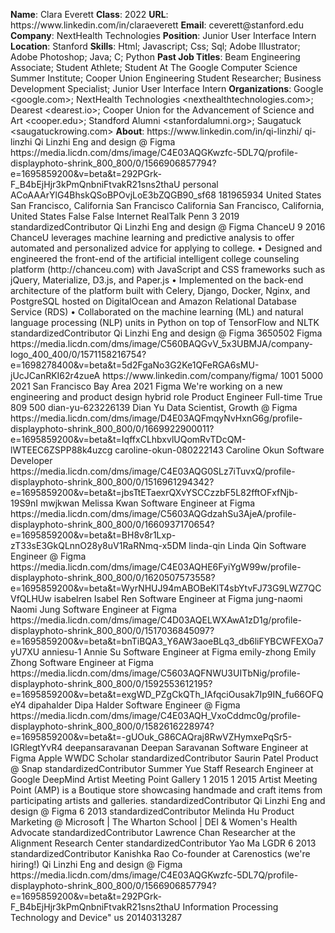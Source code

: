 **Name**: Clara Everett
**Class**: 2022
**URL**: https://www\.linkedin\.com/in/claraeverett
**Email**: ceverett@stanford\.edu
**Company**: NextHealth Technologies
**Position**: Junior User Interface Intern
**Location**: Stanford
**Skills**: Html; Javascript; Css; Sql; Adobe Illustrator; Adobe Photoshop; Java; C; Python
**Past Job Titles**: Beam Engineering Associate; Student Athlete; Student At The Google Computer Science Summer Institute; Cooper Union Engineering Student Researcher; Business Development Specialist; Junior User Interface Intern
**Organizations**: Google <google\.com>; NextHealth Technologies <nexthealthtechnologies\.com>; Dearest <dearest\.io>; Cooper Union for the Advancement of Science and Art <cooper\.edu>; Standford Alumni <stanfordalumni\.org>; Saugatuck <saugatuckrowing\.com>
**About**: https://www\.linkedin\.com/in/qi\-linzhi/ qi\-linzhi Qi Linzhi Eng and design @ Figma https://media\.licdn\.com/dms/image/C4E03AQGKwzfc\-5DL7Q/profile\-displayphoto\-shrink\_800\_800/0/1566906857794?e=1695859200&v=beta&t=292PGrk\-F\_B4bEjHjr3kPmQnbniFtvakR21sns2thaU personal ACoAAArYlG4BhskQSoBPOvjLoE3bZQGB90\_sf68 181965934 United States San Francisco, California San Francisco California San Francisco, California, United States False False Internet RealTalk Penn 3 2019 standardizedContributor Qi Linzhi Eng and design @ Figma ChanceU 9 2016 ChanceU leverages machine learning and predictive analysis to offer automated and personalized advice for applying to college\.  • Designed and engineered the front\-end of the artificial intelligent college counseling platform \(http://chanceu\.com\) with JavaScript and CSS frameworks such as jQuery, Materialize, D3\.js, and Paper\.js • Implemented on the back\-end architecture of the platform built with Celery, Django, Docker, Nginx, and PostgreSQL hosted on DigitalOcean and Amazon Relational Database Service \(RDS\) • Collaborated on the machine learning \(ML\) and natural language processing \(NLP\) units in Python on top of TensorFlow and NLTK standardizedContributor Qi Linzhi Eng and design @ Figma 3650502 Figma https://media\.licdn\.com/dms/image/C560BAQGvV\_5x3UBMJA/company\-logo\_400\_400/0/1571158216754?e=1698278400&v=beta&t=5d2FgaNo3G2Ke1QFeRGA6sMU\-jUcJCanRKI62r4zueA https://www\.linkedin\.com/company/figma/ 1001 5000 2021 San Francisco Bay Area 2021 Figma We're working on a new engineering and product design hybrid role Product Engineer Full\-time True 809 500 dian\-yu\-623226139 Dian Yu Data Scientist, Growth @ Figma https://media\.licdn\.com/dms/image/D4E03AQFmqyNvHxnG6g/profile\-displayphoto\-shrink\_800\_800/0/1669922900011?e=1695859200&v=beta&t=IqffxCLhbxvlUQomRvTDcQM\-lWTEEC6ZSPP88k4uzcg caroline\-okun\-080222143 Caroline Okun Software Developer https://media\.licdn\.com/dms/image/C4E03AQG0SLz7iTuvxQ/profile\-displayphoto\-shrink\_800\_800/0/1516961294342?e=1695859200&v=beta&t=jbsTtETaexrQXvYSCCzzbF5L82fftOFxfNjb\-19S9nI mwjkwan Melissa Kwan Software Engineer at Figma https://media\.licdn\.com/dms/image/C5603AQGdzahSu3AjeA/profile\-displayphoto\-shrink\_800\_800/0/1660937170654?e=1695859200&v=beta&t=BH8v8r1Lxp\-zT33sE3GkQLnnO28y8uV1RaRNmq\-x5DM linda\-qin Linda Qin Software Engineer @ Figma https://media\.licdn\.com/dms/image/C4E03AQHE6FyiYgW99w/profile\-displayphoto\-shrink\_800\_800/0/1620507573558?e=1695859200&v=beta&t=WyrNHUJ94mABOBeKlT4sbYtvFJ73G9LWZ7QCVfQLHUw isabelren Isabel Ren Software Engineer at Figma jung\-naomi Naomi Jung Software Engineer at Figma https://media\.licdn\.com/dms/image/C4D03AQELWXAwA1zD1g/profile\-displayphoto\-shrink\_800\_800/0/1517036845097?e=1695859200&v=beta&t=bnTiBQA3\_Y6AW3aoeBLq3\_db6liFYBCWFEXOa7yU7XU anniesu\-1 Annie Su Software Engineer at Figma emily\-zhong Emily Zhong Software Engineer at Figma https://media\.licdn\.com/dms/image/C5603AQFNWU3UITbNig/profile\-displayphoto\-shrink\_800\_800/0/1592553612195?e=1695859200&v=beta&t=exgWD\_PZgCkQTh\_IAfqciOusak7Ip9IN\_fu66OFQeY4 dipahalder Dipa Halder Software Engineer @ Figma https://media\.licdn\.com/dms/image/C4E03AQH\_VxoCddmc0g/profile\-displayphoto\-shrink\_800\_800/0/1582616228974?e=1695859200&v=beta&t=\-gUOuk\_G86CAQraj8RwVZHymxePqSr5\-IGRlegtYvR4 deepansaravanan Deepan Saravanan Software Engineer at Figma Apple WWDC Scholar standardizedContributor Saurin Patel Product @ Snap standardizedContributor Summer Yue Staff Research Engineer at Google DeepMind Artist Meeting Point Gallery 1 2015 1 2015 Artist Meeting Point \(AMP\) is a Boutique store showcasing handmade and craft items from participating artists and galleries\. standardizedContributor Qi Linzhi Eng and design @ Figma 6 2013 standardizedContributor Melinda Hu Product Marketing @ Microsoft | The Wharton School | DEI & Women's Health Advocate standardizedContributor Lawrence Chan Researcher at the Alignment Research Center standardizedContributor Yao Ma LGDR 6 2013 standardizedContributor Kanishka Rao Co\-founder at Carenostics \(we're hiring\!\) Qi Linzhi Eng and design @ Figma https://media\.licdn\.com/dms/image/C4E03AQGKwzfc\-5DL7Q/profile\-displayphoto\-shrink\_800\_800/0/1566906857794?e=1695859200&v=beta&t=292PGrk\-F\_B4bEjHjr3kPmQnbniFtvakR21sns2thaU Information Processing Technology and Device" us 20140313287
